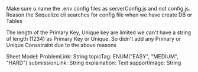 Make sure u name the .env config files as serverConfig.js and not config.js.
Reason the Sequelize cli searches for config file when we have create DB or Tables

The length of the Primary Key, Unique key are limited we can't have a string of length (1234) as Primary Key or Unique.
So didn't add any Primary or Unique Consstraint due to the above reasons

Sheet Model: 
    ProblemLink: String
    topicTag: ENUM("EASY", "MEDIUM", "HARD")
    submissionLink: String
    explaination: Text
    supportImage: String